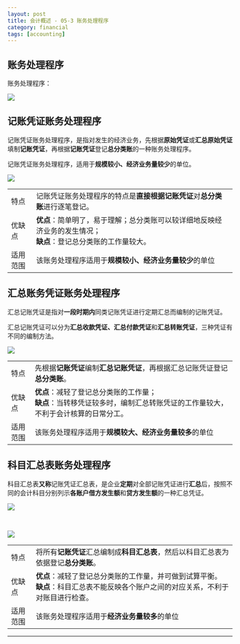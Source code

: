 ```yaml
---
layout: post
title: 会计概述 - 05-3 账务处理程序
category: financial
tags: [accounting]
---
```


## 账务处理程序

账务处理程序：

![][1]

## 记账凭证账务处理程序

记账凭证账务处理程序，是指对发生的经济业务，先根据**原始凭证**或**汇总原始凭证**填制**记账凭证**，再根据**记账凭证**登记**总分类账**的一种账务处理程序。

记账凭证账务处理程序，适用于**规模较小、经济业务量较少**的单位。

![][2]

<table>
    <tbody>
        <tr>
            <td>特点</td>
            <td>记账凭证账务处理程序的特点是<b>直接根据记账凭证</b>对<b>总分类账</b>进行逐笔登记。</td>
        </tr>
        <tr>
            <td>优缺点</td>
            <td><b>优点</b>：简单明了，易于理解；总分类账可以较详细地反映经济业务的发生情况；<br><b>缺点</b>：登记总分类账的工作量较大。</td>
        </tr>
        <tr>
            <td>适用<br>范围</td>
            <td>该账务处理程序适用于<b>规模较小、经济业务量较少</b>的单位</td>
        </tr>
    </tbody>
</table>

## 汇总账务凭证账务处理程序

汇总记账凭证是指对**一段时期内**同类记账凭证进行定期汇总而编制的记账凭证。

汇总记账凭证可以分为**汇总收款凭证、汇总付款凭证**和**汇总转账凭证**，三种凭证有不同的编制方法。

![][3]

<table>
    <tbody>
        <tr>
            <td>特点</td>
            <td>先根据<b>记账凭证</b>编制<b>汇总记账凭证</b>，再根据汇总记账凭证登记<b>总分类账</b>。</td>
        </tr>
        <tr>
            <td>优缺点</td>
            <td><b>优点</b>：减轻了登记总分类账的工作量；<br><b>缺点</b>：当转移凭证较多时，编制汇总转账凭证的工作量较大，不利于会计核算的日常分工。</td>
        </tr>
        <tr>
            <td>适用<br>范围</td>
            <td>该账务处理程序适用于<b>规模较大、经济业务量较多</b>的单位</td>
        </tr>
    </tbody>
</table>

## 科目汇总表账务处理程序

科目汇总表**又称**记账凭证汇总表，是企业**定期**对全部记账凭证进行**汇总**后，按照不同的会计科目分别列示**各账户借方发生额**和**贷方发生额**的一种汇总凭证。

![][4]

<br>

![][5]

<table>
    <tbody>
        <tr>
            <td>特点</td>
            <td>将所有<b>记账凭证</b>汇总编制成<b>科目汇总表</b>，然后以科目汇总表为依据登记<b>总分类账</b>。</td>
        </tr>
        <tr>
            <td>优缺点</td>
            <td><b>优点</b>：减轻了登记总分类账的工作量，并可做到试算平衡。<br><b>缺点</b>：科目汇总表不能反映各个账户之间的对应关系，不利于对账目进行检查。</td>
        </tr>
        <tr>
            <td>适用<br>范围</td>
            <td>该账务处理程序适用于<b>经济业务量较多</b>的单位</td>
        </tr>
    </tbody>
</table>

[1]: https://www.hauchenglee.com/assets/images/accounting/one/账务处理程序.png
[2]: https://www.hauchenglee.com/assets/images/accounting/one/账务处理程序-记账凭证账务处理程序示意图.png
[3]: https://www.hauchenglee.com/assets/images/accounting/one/账务处理程序-汇总记账凭证账务处理程序示意图.png
[4]: https://www.hauchenglee.com/assets/images/accounting/one/账务处理程序-科目汇总表.png
[5]: https://www.hauchenglee.com/assets/images/accounting/one/账务处理程序-科目汇总表账务处理程序示意图.png

---